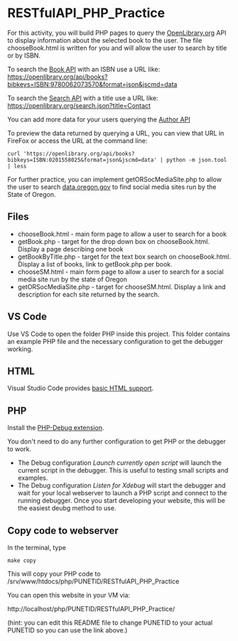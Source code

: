 #  RESTfulAPI_PHP_Practice

For this activity, you will build PHP pages to query the [OpenLibrary.org](https://openlibrary.org/developers/api) API to display information about the selected book to the user.  The file chooseBook.html is written for you and will allow the user to search by title or by ISBN.

To search the [Book API](https://openlibrary.org/dev/docs/api/books) with an ISBN use a URL like: https://openlibrary.org/api/books?bibkeys=ISBN:9780062073570&format=json&jscmd=data

To search the [Search API](https://openlibrary.org/dev/docs/api/search) with a title use a URL like: https://openlibrary.org/search.json?title=Contact

You can add more data for your users  querying the [Author API](https://openlibrary.org/dev/docs/api/authors)

To preview the data returned by querying a URL, you can view that URL in FireFox or access the URL at the command line:

```
curl 'https://openlibrary.org/api/books?bibkeys=ISBN:0201558025&format=json&jscmd=data' | python -m json.tool | less
```

For further practice, you can implement getORSocMediaSite.php to allow the user to search [data.oregon.gov](https://dev.socrata.com/foundry/data.oregon.gov/hqhe-shsc) to find social media sites run by the State of Oregon.

## Files

 * chooseBook.html - main form page to allow a user to search for a book
 * getBook.php - target for the drop down box on chooseBook.html.  Display a page describing one book
 * getBookByTitle.php - target for the text box search on chooseBook.html.  Display a list of books, link to getBook.php per book.
 * chooseSM.html - main form page to allow a user to search for a social media site run by the state of Oregon
 * getORSocMediaSite.php - target for chooseSM.html. Display a link and description for each site returned by the search.

## VS Code

Use VS Code to open the folder PHP inside this project.  This folder contains an example PHP file and the necessary configuration to get the debugger working.

## HTML

Visual Studio Code provides [basic HTML support](https://code.visualstudio.com/Docs/languages/html).

## PHP

Install the [PHP-Debug extension](https://marketplace.visualstudio.com/items?itemName=felixfbecker.php-debug).

You don't need to do any further configuration to get PHP or the debugger to work.

* The Debug configuration _Launch currently open script_ will launch the current script in the debugger.  This is useful to testing small scripts and examples.
* The Debug configuration _Listen for Xdebug_ will start the debugger and wait for your local webserver to launch a PHP script and connect to the running debugger.  Once you start developing your website, this will be the easiest deubg method to use.

## Copy code to webserver

In the terminal, type 
```
make copy
```

This will copy your PHP code to /srv/www/htdocs/php/PUNETID/RESTfulAPI_PHP_Practice

You can open this website in your VM via:

http://localhost/php/PUNETID/RESTfulAPI_PHP_Practice/

(hint: you can edit this README file to change PUNETID to your actual PUNETID so you can use the link above.)
